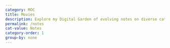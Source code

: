 ```yaml
---
category: MOC
title: Movies
description: Explore my Digital Garden of evolving notes on diverse categorys, waiting to bloom over time.
permalink: /notes
cat-value: Notes
category-order: 1
group-by: none
---
```

